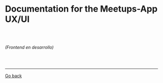 # Documentation for the Meetups-App UX/UI

<br>
<br>

*(Frontend en desarrollo)*

<br>
<br>

----

[Go back](../README.md)